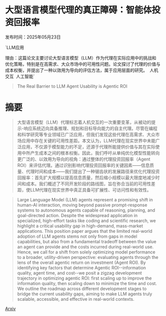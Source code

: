 # 大型语言模型代理的真正障碍：智能体投资回报率

发布时间：2025年05月23日

`LLM应用

理由：这篇论文主要讨论大型语言模型（LLM）作为代理在实际应用中的挑战和优化策略，特别是在高需求、大众市场中的可用性问题。论文探讨了代理的价值与成本权衡，并提出了一种以效用为导向的评估方法，属于应用层面的研究。` `人机交互` `人工智能`

> The Real Barrier to LLM Agent Usability is Agentic ROI

# 摘要

> 大型语言模型（LLM）代理标志着人机交互的一次重要变革，从被动的提示-响应系统迈向具备推理、规划和目标导向能力的自主代理。尽管在编程和科学研究等专业领域已广泛应用，但我们发现这些代理在高需求、大众市场应用中存在关键的可用性差距。本文认为，LLM代理在现实世界中未能广泛应用，不仅源于模型能力的不足，还源于代理所能提供价值与其在实际使用中所产生成本之间的根本权衡。因此，我们呼吁从单纯优化模型性能转向更广泛的、以效用为导向的视角：通过整体的代理投资回报率（Agent ROI）来评估代理。通过识别影响代理投资回报率的关键因素——信息质量、代理时间和成本——我们提出了一种锯齿状的发展路径来优化代理投资回报率：首先扩大规模以提高信息质量，然后缩小规模以最大限度地减少时间和成本。我们概述了不同开发阶段的路线图，旨在弥合当前的可用性差距，使LLM代理在现实世界中真正具备可扩展性、可访问性和有效性。


> Large Language Model (LLM) agents represent a promising shift in human-AI interaction, moving beyond passive prompt-response systems to autonomous agents capable of reasoning, planning, and goal-directed action. Despite the widespread application in specialized, high-effort tasks like coding and scientific research, we highlight a critical usability gap in high-demand, mass-market applications. This position paper argues that the limited real-world adoption of LLM agents stems not only from gaps in model capabilities, but also from a fundamental tradeoff between the value an agent can provide and the costs incurred during real-world use. Hence, we call for a shift from solely optimizing model performance to a broader, utility-driven perspective: evaluating agents through the lens of the overall agentic return on investment (Agent ROI). By identifying key factors that determine Agentic ROI--information quality, agent time, and cost--we posit a zigzag development trajectory in optimizing agentic ROI: first scaling up to improve the information quality, then scaling down to minimize the time and cost. We outline the roadmap across different development stages to bridge the current usability gaps, aiming to make LLM agents truly scalable, accessible, and effective in real-world contexts.

[Arxiv](https://arxiv.org/abs/2505.17767)